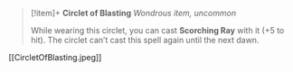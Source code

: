 > [!item]+ **Circlet of Blasting**
> *Wondrous item, uncommon*
>
> While wearing this circlet, you can cast **Scorching Ray** with it (+5 to hit). The circlet can’t cast this spell again until the next dawn.

[[CircletOfBlasting.jpeg]]
